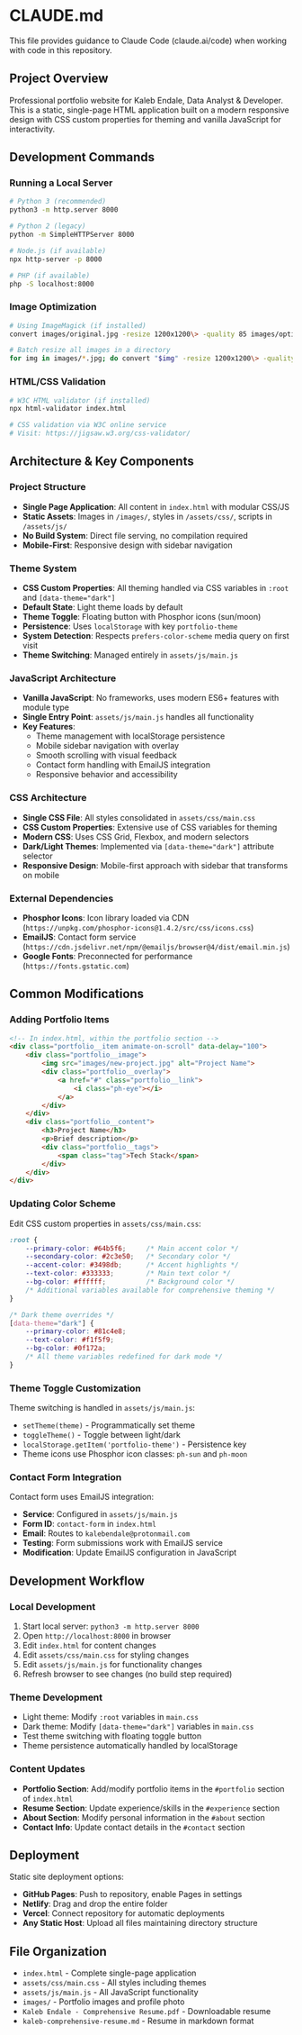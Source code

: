# CLAUDE.md

This file provides guidance to Claude Code (claude.ai/code) when working with code in this repository.

## Project Overview
Professional portfolio website for Kaleb Endale, Data Analyst & Developer. This is a static, single-page HTML application built on a modern responsive design with CSS custom properties for theming and vanilla JavaScript for interactivity.

## Development Commands

### Running a Local Server
```bash
# Python 3 (recommended)
python3 -m http.server 8000

# Python 2 (legacy)
python -m SimpleHTTPServer 8000

# Node.js (if available)
npx http-server -p 8000

# PHP (if available)
php -S localhost:8000
```

### Image Optimization
```bash
# Using ImageMagick (if installed)
convert images/original.jpg -resize 1200x1200\> -quality 85 images/optimized.jpg

# Batch resize all images in a directory
for img in images/*.jpg; do convert "$img" -resize 1200x1200\> -quality 85 "$img"; done
```

### HTML/CSS Validation
```bash
# W3C HTML validator (if installed)
npx html-validator index.html

# CSS validation via W3C online service
# Visit: https://jigsaw.w3.org/css-validator/
```

## Architecture & Key Components

### Project Structure
- **Single Page Application**: All content in `index.html` with modular CSS/JS
- **Static Assets**: Images in `/images/`, styles in `/assets/css/`, scripts in `/assets/js/`
- **No Build System**: Direct file serving, no compilation required
- **Mobile-First**: Responsive design with sidebar navigation

### Theme System
- **CSS Custom Properties**: All theming handled via CSS variables in `:root` and `[data-theme="dark"]`
- **Default State**: Light theme loads by default
- **Theme Toggle**: Floating button with Phosphor icons (sun/moon)
- **Persistence**: Uses `localStorage` with key `portfolio-theme`
- **System Detection**: Respects `prefers-color-scheme` media query on first visit
- **Theme Switching**: Managed entirely in `assets/js/main.js`

### JavaScript Architecture
- **Vanilla JavaScript**: No frameworks, uses modern ES6+ features with module type
- **Single Entry Point**: `assets/js/main.js` handles all functionality
- **Key Features**:
  - Theme management with localStorage persistence
  - Mobile sidebar navigation with overlay
  - Smooth scrolling with visual feedback
  - Contact form handling with EmailJS integration
  - Responsive behavior and accessibility

### CSS Architecture
- **Single CSS File**: All styles consolidated in `assets/css/main.css`
- **CSS Custom Properties**: Extensive use of CSS variables for theming
- **Modern CSS**: Uses CSS Grid, Flexbox, and modern selectors
- **Dark/Light Themes**: Implemented via `[data-theme="dark"]` attribute selector
- **Responsive Design**: Mobile-first approach with sidebar that transforms on mobile

### External Dependencies
- **Phosphor Icons**: Icon library loaded via CDN (`https://unpkg.com/phosphor-icons@1.4.2/src/css/icons.css`)
- **EmailJS**: Contact form service (`https://cdn.jsdelivr.net/npm/@emailjs/browser@4/dist/email.min.js`)
- **Google Fonts**: Preconnected for performance (`https://fonts.gstatic.com`)

## Common Modifications

### Adding Portfolio Items
```html
<!-- In index.html, within the portfolio section -->
<div class="portfolio__item animate-on-scroll" data-delay="100">
    <div class="portfolio__image">
        <img src="images/new-project.jpg" alt="Project Name">
        <div class="portfolio__overlay">
            <a href="#" class="portfolio__link">
                <i class="ph-eye"></i>
            </a>
        </div>
    </div>
    <div class="portfolio__content">
        <h3>Project Name</h3>
        <p>Brief description</p>
        <div class="portfolio__tags">
            <span class="tag">Tech Stack</span>
        </div>
    </div>
</div>
```

### Updating Color Scheme
Edit CSS custom properties in `assets/css/main.css`:
```css
:root {
    --primary-color: #64b5f6;     /* Main accent color */
    --secondary-color: #2c3e50;   /* Secondary color */
    --accent-color: #3498db;      /* Accent highlights */
    --text-color: #333333;        /* Main text color */
    --bg-color: #ffffff;          /* Background color */
    /* Additional variables available for comprehensive theming */
}

/* Dark theme overrides */
[data-theme="dark"] {
    --primary-color: #81c4e8;
    --text-color: #f1f5f9;
    --bg-color: #0f172a;
    /* All theme variables redefined for dark mode */
}
```

### Theme Toggle Customization
Theme switching is handled in `assets/js/main.js`:
- `setTheme(theme)` - Programmatically set theme
- `toggleTheme()` - Toggle between light/dark
- `localStorage.getItem('portfolio-theme')` - Persistence key
- Theme icons use Phosphor icon classes: `ph-sun` and `ph-moon`

### Contact Form Integration
Contact form uses EmailJS integration:
- **Service**: Configured in `assets/js/main.js`
- **Form ID**: `contact-form` in `index.html`
- **Email**: Routes to `kalebendale@protonmail.com`
- **Testing**: Form submissions work with EmailJS service
- **Modification**: Update EmailJS configuration in JavaScript

## Development Workflow

### Local Development
1. Start local server: `python3 -m http.server 8000`
2. Open `http://localhost:8000` in browser
3. Edit `index.html` for content changes
4. Edit `assets/css/main.css` for styling changes
5. Edit `assets/js/main.js` for functionality changes
6. Refresh browser to see changes (no build step required)

### Theme Development
- Light theme: Modify `:root` variables in `main.css`
- Dark theme: Modify `[data-theme="dark"]` variables in `main.css`
- Test theme switching with floating toggle button
- Theme persistence automatically handled by localStorage

### Content Updates
- **Portfolio Section**: Add/modify portfolio items in the `#portfolio` section of `index.html`
- **Resume Section**: Update experience/skills in the `#experience` section
- **About Section**: Modify personal information in the `#about` section
- **Contact Info**: Update contact details in the `#contact` section

## Deployment
Static site deployment options:
- **GitHub Pages**: Push to repository, enable Pages in settings
- **Netlify**: Drag and drop the entire folder
- **Vercel**: Connect repository for automatic deployments
- **Any Static Host**: Upload all files maintaining directory structure

## File Organization
- `index.html` - Complete single-page application
- `assets/css/main.css` - All styles including themes
- `assets/js/main.js` - All JavaScript functionality
- `images/` - Portfolio images and profile photo
- `Kaleb Endale - Comprehensive Resume.pdf` - Downloadable resume
- `kaleb-comprehensive-resume.md` - Resume in markdown format